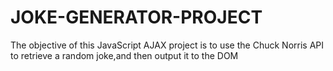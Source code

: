 # JOKE-GENERATOR-PROJECT
The objective of this JavaScript AJAX project is to use the Chuck Norris API to retrieve a random joke,and then output it to the DOM
